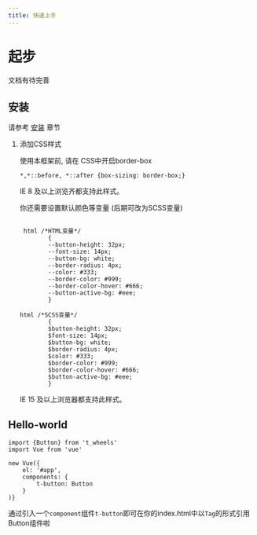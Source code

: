 ```yaml
---
title: 快速上手
---
```

# 起步

文档有待完善

## 安装

请参考 [安装](../install/) 章节

1. 添加CSS样式

    使用本框架前, 请在 CSS中开启border-box
    
    ```
    *,*::before, *::after {box-sizing: border-box;}
    ```
    IE 8 及以上浏览齐都支持此样式。 
    
    你还需要设置默认颜色等变量 (后期可改为SCSS变量)
    
    ```
    
     html /*HTML变量*/
            {
            --button-height: 32px;
            --font-size: 14px;
            --button-bg: white;
            --border-radius: 4px;
            --color: #333;
            --border-color: #999;
            --border-color-hover: #666;
            --button-active-bg: #eee;
            }
    
    html /*SCSS变量*/
            {
            $button-height: 32px;
            $font-size: 14px;
            $button-bg: white;
            $border-radius: 4px;
            $color: #333;
            $border-color: #999;
            $border-color-hover: #666;
            $button-active-bg: #eee;
            }
    
    ```
    IE 15 及以上浏览器都支持此样式。 

## Hello-world

```
import {Button} from 't_wheels'
import Vue from 'vue'

new Vue({
    el: '#app',
    components: {
        t-button: Button
    }
)}
```

通过引入一个`component`组件`t-button`即可在你的index.html中以`Tag`的形式引用Button组件啦